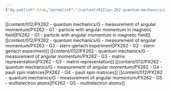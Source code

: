 ```yaml
---
{"dg-publish":true,"permalink":"/content/012/px-262-quantum-mechanics/g-measurement-of-angular-momentum/g-additional-interactions-in-atoms/","created":"2024-11-25T10:50:32.000+00:00","updated":"2024-11-26T01:08:36.660+00:00"}
---
```


[[content/012/PX262 - quantum mechanics/G - measurement of angular momentum/PX262 - G1 - particle with angular momentum in magnetic field\|PX262 - G1 - particle with angular momentum in magnetic field]]
[[content/012/PX262 - quantum mechanics/G - measurement of angular momentum/PX262 - G2 - stern-gerlach experiment\|PX262 - G2 - stern-gerlach experiment]]
[[content/012/PX262 - quantum mechanics/G - measurement of angular momentum/PX262 - G3 - matrix representation\|PX262 - G3 - matrix representation]]
[[content/012/PX262 - quantum mechanics/G - measurement of angular momentum/PX262 - G4 - pauli spin matrices\|PX262 - G4 - pauli spin matrices]]
[[content/012/PX262 - quantum mechanics/G - measurement of angular momentum/PX262 - G5 - multielectron atoms\|PX262 - G5 - multielectron atoms]]
